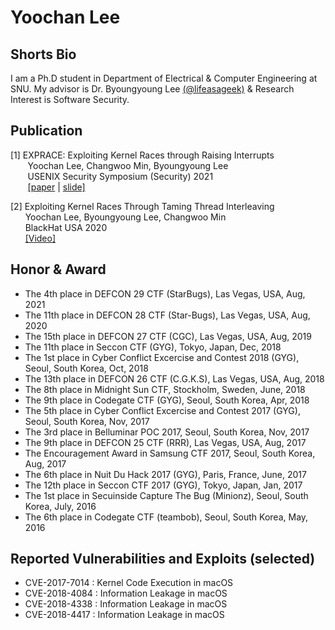 # Yoochan Lee

## Shorts Bio

I am a Ph.D student in Department of Electrical & Computer Engineering at SNU. My advisor is Dr. Byoungyoung Lee [(@lifeasageek)](https://lifeasageek.github.io/) & Research Interest is Software Security.

## Publication
[1] EXPRACE: Exploiting Kernel Races through Raising Interrupts  
&nbsp;&nbsp;&nbsp;&nbsp;&nbsp;&nbsp;
Yoochan Lee, Changwoo Min, Byoungyoung Lee  
&nbsp;&nbsp;&nbsp;&nbsp;&nbsp;&nbsp;
USENIX Security Symposium (Security) 2021  
&nbsp;&nbsp;&nbsp;&nbsp;&nbsp;&nbsp;
[\[paper](https://leeyoochan.github.io/paper/yoochan-exprace.pdf) 
| [slide\]](https://leeyoochan.github.io/paper/yoochan-exprace-slides.pdf)  



[2] Exploiting Kernel Races Through Taming Thread Interleaving  
&nbsp;&nbsp;&nbsp;&nbsp;&nbsp;&nbsp;Yoochan Lee, Byoungyoung Lee, Changwoo Min  
&nbsp;&nbsp;&nbsp;&nbsp;&nbsp;&nbsp;BlackHat USA 2020  
&nbsp;&nbsp;&nbsp;&nbsp;&nbsp;&nbsp;[\[Video\]](https://www.youtube.com/watch?v=5M3WhLVLCzs&ab_channel=BlackHat)  


## Honor & Award
- The 4th place in DEFCON 29 CTF (StarBugs), Las Vegas, USA, Aug, 2021  
- The 11th place in DEFCON 28 CTF (Star-Bugs), Las Vegas, USA, Aug, 2020  
- The 15th place in DEFCON 27 CTF (CGC), Las Vegas, USA, Aug, 2019  
- The 11th place in Seccon CTF (GYG), Tokyo, Japan, Dec, 2018  
- The 1st place in Cyber Conflict Excercise and Contest 2018 (GYG), Seoul, South Korea, Oct, 2018  
- The 13th place in DEFCON 26 CTF (C.G.K.S), Las Vegas, USA, Aug, 2018  
- The 8th place in Midnight Sun CTF, Stockholm, Sweden, June, 2018  
- The 9th place in Codegate CTF (GYG), Seoul, South Korea, Apr, 2018  
- The 5th place in Cyber Conflict Excercise and Contest 2017 (GYG), Seoul, South Korea, Nov, 2017  
- The 3rd place in Belluminar POC 2017, Seoul, South Korea, Nov, 2017  
- The 9th place in DEFCON 25 CTF (RRR), Las Vegas, USA, Aug, 2017  
- The Encouragement Award in Samsung CTF 2017, Seoul, South Korea, Aug, 2017  
- The 6th place in Nuit Du Hack 2017 (GYG), Paris, France, June, 2017  
- The 12th place in Seccon CTF 2017 (GYG), Tokyo, Japan, Jan, 2017  
- The 1st place in Secuinside Capture The Bug (Minionz), Seoul, South Korea, July, 2016  
- The 6th place in Codegate CTF (teambob), Seoul, South Korea, May, 2016  

## Reported Vulnerabilities and Exploits (selected)
- CVE-2017-7014 : Kernel Code Execution in macOS  
- CVE-2018-4084 : Information Leakage in macOS  
- CVE-2018-4338 : Information Leakage in macOS  
- CVE-2018-4417 : Information Leakage in macOS  


